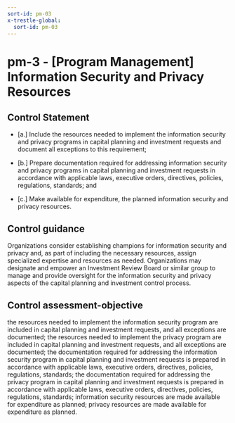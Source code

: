 ```yaml
---
sort-id: pm-03
x-trestle-global:
  sort-id: pm-03
---
```


# pm-3 - \[Program Management\] Information Security and Privacy Resources

## Control Statement

- \[a.\] Include the resources needed to implement the information security and privacy programs in capital planning and investment requests and document all exceptions to this requirement;

- \[b.\] Prepare documentation required for addressing information security and privacy programs in capital planning and investment requests in accordance with applicable laws, executive orders, directives, policies, regulations, standards; and

- \[c.\] Make available for expenditure, the planned information security and privacy resources.

## Control guidance

Organizations consider establishing champions for information security and privacy and, as part of including the necessary resources, assign specialized expertise and resources as needed. Organizations may designate and empower an Investment Review Board or similar group to manage and provide oversight for the information security and privacy aspects of the capital planning and investment control process.

## Control assessment-objective

the resources needed to implement the information security program are included in capital planning and investment requests, and all exceptions are documented;
the resources needed to implement the privacy program are included in capital planning and investment requests, and all exceptions are documented;
the documentation required for addressing the information security program in capital planning and investment requests is prepared in accordance with applicable laws, executive orders, directives, policies, regulations, standards;
the documentation required for addressing the privacy program in capital planning and investment requests is prepared in accordance with applicable laws, executive orders, directives, policies, regulations, standards;
information security resources are made available for expenditure as planned;
privacy resources are made available for expenditure as planned.
